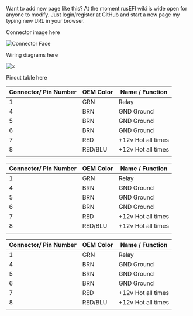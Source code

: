 Want to add new page like this? At the moment rusEFI wiki is wide open for anyone to modify. Just login/register at GitHub and start a new page my typing new URL in your browser.


Connector image here

![Connector Face](Images/NB2_Miata_ECU_Connectors_Drawing_rusEFI_harness.png)

Wiring diagrams here

![x](OEM-Docs/Bmw/e39/1999_bmw_528_1.png)

Pinout table here

| Connector/ Pin Number | OEM Color | Name / Function | 
| --------------------- |------- |---------------- |
| 1 | GRN     | Relay      |
| 4 | BRN     | GND Ground |
| 5 | BRN     | GND Ground |
| 6 | BRN     | GND Ground |
| 7 | RED     | +12v Hot all times | 
| 8 | RED/BLU | +12v Hot all times | 
|   |         |           |


| Connector/ Pin Number | OEM Color | Name / Function | 
| --------------------- |------- |---------------- |
| 1 | GRN     | Relay      |
| 4 | BRN     | GND Ground |
| 5 | BRN     | GND Ground |
| 6 | BRN     | GND Ground |
| 7 | RED     | +12v Hot all times | 
| 8 | RED/BLU | +12v Hot all times | 
|   |         |           |


| Connector/ Pin Number | OEM Color | Name / Function | 
| --------------------- |------- |---------------- |
| 1 | GRN     | Relay      |
| 4 | BRN     | GND Ground |
| 5 | BRN     | GND Ground |
| 6 | BRN     | GND Ground |
| 7 | RED     | +12v Hot all times | 
| 8 | RED/BLU | +12v Hot all times | 
|   |         |           |

